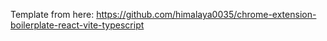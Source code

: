 Template from here:
https://github.com/himalaya0035/chrome-extension-boilerplate-react-vite-typescript
